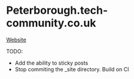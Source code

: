 # Peterborough.tech-community.co.uk

[Website](http://www.peterborough.tech-community.co.uk)

TODO:

- Add the ability to sticky posts
- Stop commiting the _site directory. Build on CI 
